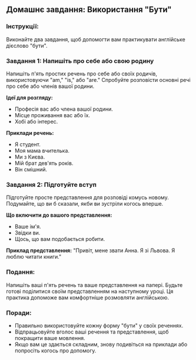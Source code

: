 ## Домашнє завдання: Використання "Бути"

### Інструкції:
Виконайте два завдання, щоб допомогти вам практикувати англійське дієслово "бути".

### Завдання 1: Напишіть про себе або свою родину
Напишіть п'ять простих речень про себе або своїх родичів, використовуючи "am," "is," або "are." Спробуйте розповісти основні речі про себе або членів вашої родини.

**Ідеї для розгляду:**
- Професія вас або члена вашої родини.
- Місце проживання вас або їх.
- Хобі або інтерес.

**Приклади речень:**
- Я студент.
- Моя мама вчителька.
- Ми з Києва.
- Мій брат дев'ять років.
- Він смішний.

### Завдання 2: Підготуйте вступ
Підготуйте просте представлення для розповіді комусь новому. Подумайте, що ви б сказали, якби ви зустріли когось вперше.

**Що включити до вашого представлення:**
- Ваше ім'я.
- Звідки ви.
- Щось, що вам подобається робити.

**Приклад представлення:**
"Привіт, мене звати Анна. Я зі Львова. Я люблю читати книги."

### Подання:
Напишіть ваші п'ять речень та ваше представлення на папері. Будьте готові поділитися своїм представленням на наступному уроці. Ця практика допоможе вам комфортніше розмовляти англійською.

### Поради:
- Правильно використовуйте кожну форму "бути" у своїх реченнях.
- Відпрацьовуйте вголос ваші речення та представлення, щоб покращити ваше мовлення.
- Якщо вам це здається складним, знову подивіться на приклади або попросіть когось про допомогу.
